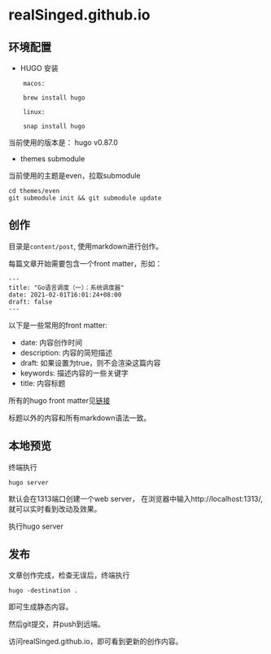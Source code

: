 # realSinged.github.io

## 环境配置

* HUGO 安装


```
    macos:

    brew install hugo

    linux:

    snap install hugo
```

当前使用的版本是： hugo v0.87.0


* themes submodule

当前使用的主题是even，拉取submodule

```
cd themes/even
git submodule init && git submodule update  
```

## 创作

目录是`content/post`, 使用markdown进行创作。

每篇文章开始需要包含一个front matter，形如：

```
---
title: "Go语言调度（一）：系统调度器"
date: 2021-02-01T16:01:24+08:00
draft: false
---
```

以下是一些常用的front matter:

* date: 内容创作时间
* description: 内容的简短描述
* draft: 如果设置为true，则不会渲染这篇内容
* keywords: 描述内容的一些关键字
* title: 内容标题


所有的hugo front matter见[链接](https://gohugo.io/content-management/front-matter/)


标题以外的内容和所有markdown语法一致。

## 本地预览

终端执行 

```
hugo server
```

默认会在1313端口创建一个web server， 在浏览器中输入http://localhost:1313/, 就可以实时看到改动及效果。

执行hugo server 
## 发布

文章创作完成，检查无误后，终端执行

```
hugo -destination .
```
即可生成静态内容。

然后git提交，并push到远端。

访问realSinged.github.io，即可看到更新的创作内容。
